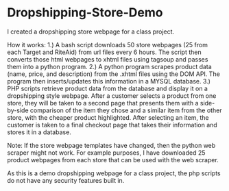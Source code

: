 # Dropshipping-Store-Demo
I created a dropshipping store webpage for a class project.

How it works: 
1.) A bash script downloads 50 store webpages (25 from each Target and RiteAid) from url files every 6 hours. The script then converts those html webpages to xhtml files using tagsoup and passes them into a python program.
2.) A python program scrapes product data (name, price, and description) from the .xhtml files using the DOM API. The program then inserts/updates this information in a MYSQL database.
3.) PHP scripts retrieve product data from the database and display it on a dropshipping style webpage. After a customer selects a product from one store, they will be taken to a second page that presents them with a side-by-side comparison of the item they chose and a similar item from the other store, with the cheaper product highlighted. After selecting an item, the customer is taken to a final checkout page that takes their information and stores it in a database.

Note:
If the store webpage templates have changed, then the python web scraper might not work. For example purposes, I have downloaded 25 product webpages from each store that can be used with the web scraper.

As this is a demo dropshipping webpage for a class project, the php scripts do not have any security features built in. 
